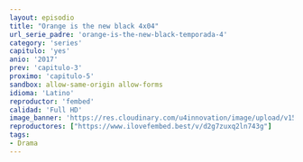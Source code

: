 ```yaml
---
layout: episodio
title: "Orange is the new black 4x04"
url_serie_padre: 'orange-is-the-new-black-temporada-4'
category: 'series'
capitulo: 'yes'
anio: '2017'
prev: 'capitulo-3'
proximo: 'capitulo-5'
sandbox: allow-same-origin allow-forms
idioma: 'Latino'
reproductor: 'fembed'
calidad: 'Full HD'
image_banner: 'https://res.cloudinary.com/u4innovation/image/upload/v1565152608/maxresdefault-min_vy9nnj.jpg'
reproductores: ["https://www.ilovefembed.best/v/d2g7zuxq2ln743g"]
tags:
- Drama
---
```













